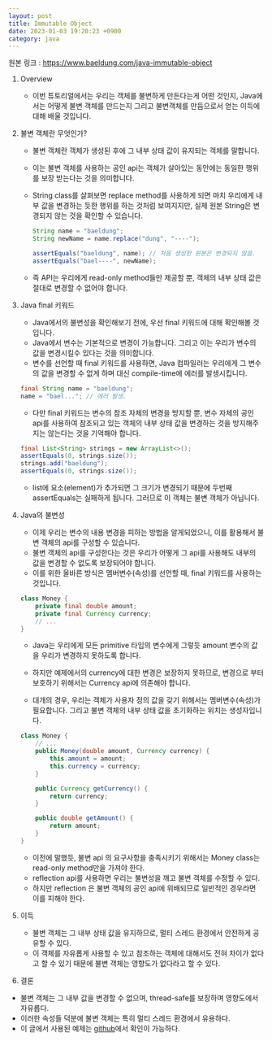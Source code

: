 ```yaml
---
layout: post
title: Immutable Object 
date: 2023-01-03 19:20:23 +0900
category: java
---
```

원본 링크 : https://www.baeldung.com/java-immutable-object

1. Overview
    * 이번 튜토리얼에서는 우리는 객체를 불변하게 만든다는게 어떤 것인지, Java에서는 어떻게 불변 객체를 만드는지 그리고 불변객체를 만듬으로서 얻는 이득에 대해 배울 것입니다.

2. 불변 객체란 무엇인가?
    * 불변 객체란 객체가 생성된 후에 그 내부 상태 값이 유지되는 객체를 말합니다.
    * 이는 불변 객체를 사용하는 공인 api는 객체가 살아있는 동안에는 동일한 행위를 보장 받는다는 것을 의미합니다.
    * String class를 살펴보면 replace method를 사용하게 되면 마치 우리에게 내부 값을 변경하는 듯한 행위를 하는 것처럼 보여지지만, 실제 원본 String은 변경되지 않는 것을 확인할 수 있습니다.
        ```java
        String name = "baeldung";
        String newName = name.replace("dung", "----");

        assertEquals("baeldung", name); // 처음 생성한 원본은 변경되지 않음.
        assertEquals("bael----", newName);
        ```

    * 즉 API는 우리에게 read-only method들만 제공할 뿐, 객체의 내부 상태 값은 절대로 변경할 수 없어야 합니다.

3. Java final 키워드
    * Java에서의 불변성을 확인해보기 전에, 우선 final 키워드에 대해 확인해볼 것입니다.
    * Java에서 변수는 기본적으로 변경이 가능합니다. 그리고 이는 우리가 변수의 값을 변경시킬수 있다는 것을 의미합니다.
    * 변수를 선언할 때 final 키워드를 사용하면, Java 컴파일러는 우리에게 그 변수의 값을 변경할 수 없게 하며 대신 compile-time에 에러를 발생시킵니다.
    ```java
    final String name = "baeldung";
    name = "bael..."; // 에러 발생.
    ```
    * 다만 final 키워드는 변수의 참조 자체의 변경을 방지할 뿐, 변수 자체의 공인 api를 사용하여 참조되고 있는 객체의 내부 상태 값을 변경하는 것을 방지해주지는 않는다는 것을 기억해야 합니다.
    ```java
    final List<String> strings = new ArrayList<>();
    assertEquals(0, strings.size());
    strings.add("baeldung");
    assertEquals(0, strings.size());
    ```
    * list에 요소(element)가 추가되면 그 크기가 변경되기 때문에 두번째 assertEquals는 실패하게 됩니다. 그러므로 이 객체는 불변 객체가 아닙니다.

4. Java의 불변성
    * 이제 우리는 변수의 내용 변경을 피하는 방법을 알게되었으니, 이를 활용해서 불변 객체의 api를 구성할 수 있습니다.
    * 불변 객체의 api를 구성한다는 것은 우리가 어떻게 그 api를 사용해도 내부의 값을 변경할 수 없도록 보장되어야 합니다.
    * 이를 위한 올바른 방식은 멤버변수(속성)를 선언할 때, final 키워드를 사용하는 것입니다.

    ```java
    class Money {
    	private final double amount;
    	private final Currency currency;
    	// ...
    }
    ```
    * Java는 우리에게 모든 primitive 타입의 변수에게 그렇듯 amount 변수의 값을 우리가 변경하지 못하도록 합니다.
    * 하지만 예제에서의 currency에 대한 변경은 보장하지 못하므로, 변경으로 부터 보호하기 위해서는 Currency api에 의존해야 합니다.

    * 대개의 경우, 우리는 객체가 사용자 정의 값을 갖기 위해서는 멤버변수(속성)가 필요합니다. 그리고 불변 객체의 내부 상태 값을 초기화하는 위치는 생성자입니다.

    ```java
    class Money {
        // ...
        public Money(double amount, Currency currency) {
            this.amount = amount;
            this.currency = currency;
        }

        public Currency getCurrency() {
            return currency;
        }

        public double getAmount() {
            return amount;
        }
    }
    ```
    * 이전에 말했듯, 불변 api 의 요구사항을 충족시키기 위해서는 Money class는 read-only method만을 가져야 한다.
    * reflection api를 사용하면 우리는 불변성을 깨고 불변 객체를 수정할 수 있다.
    * 하지만 reflection 은 불변 객체의 공인 api에 위배되므로 일반적인 경우라면 이를 피해야 한다.

5. 이득
    * 불변 객체는 그 내부 상태 값을 유지하므로, 멀티 스레드 환경에서 안전하게 공유할 수 있다.
    * 이 객체를 자유롭게 사용할 수 있고 참조하는 객체에 대해서도 전혀 차이가 없다고 할 수 있기 때문에 불변 객체는 영향도가 없다라고 할 수 있다.

6. 결론
* 불변 객체는 그 내부 값을 변경할 수 없으며, thread-safe를 보장하며 영향도에서 자유롭다.
* 이러한 속성들 덕분에 불변 객체는 특히 멀티 스레드 환경에서 유용하다.
* 이 글에서 사용된 예제는 [github](https://github.com/eugenp/tutorials/tree/master/core-java-modules/core-java-lang-oop-patterns)에서 확인이 가능하다.

